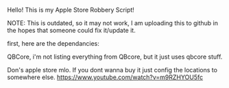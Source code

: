 Hello! This is my Apple Store Robbery Script!

NOTE: This is outdated, so it may not work, I am uploading this to github in the hopes that someone could fix it/update it.

first, here are the dependancies: 

QBCore, i'm not listing everything from QBcore, but it just uses qbcore stuff.

Don's apple store mlo. If you dont wanna buy it just config the locations to somewhere else.
https://www.youtube.com/watch?v=m9RZHYOU5fc
